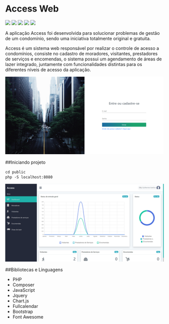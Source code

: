 # Access Web

![](https://img.shields.io/github/languages/count/Guilherme1612/sistema-controle-acesso) ![](https://img.shields.io/github/languages/top/Guilherme1612/sistema-controle-acesso) ![](https://img.shields.io/github/contributors/Guilherme1612/sistema-controle-acesso) ![](https://img.shields.io/github/last-commit/Guilherme1612/sistema-controle-acesso) ![](https://img.shields.io/github/repo-size/Guilherme1612/sistema-controle-acesso)

A aplicação Access foi desenvolvida para solucionar problemas de gestão de um condomínio, sendo uma iniciativa totalmente original e gratuita.

Access  é um sistema web responsável por realizar o controle de acesso a condomínios, consiste no cadastro de moradores, visitantes, prestadores de serviços e encomendas, o sistema possui um agendamento de áreas de lazer integrado, juntamente com funcionalidades distintas para os diferentes níveis de acesso da aplicação.

![](https://github.com/Guilherme1612/sistema-controle-acesso/blob/master/public/github/login.PNG?raw=true)

##Iniciando projeto

    cd public
    php -S localhost:8080

![](https://github.com/Guilherme1612/sistema-controle-acesso/blob/master/public/github/dashboard.PNG?raw=true)

##Bibliotecas e Linguagens

- PHP
- Composer
- JavaScript
- Jquery
- Chart.js
- Fullcalendar
- Bootstrap
- Font Awesome
